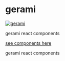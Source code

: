 # gerami

[![gerami][npm-badge]][npm]

gerami react components

[see components here](https://gerami.herokuapp.com)

[npm-badge]: https://img.shields.io/npm/v/gerami.png?style

gerami react components

[npm-badge]: https://img.shields.io/npm/v/gerami.
[npm-badge]: https://img.shields.io/npm/v/gerami.png?style=flat-square
[npm]: https://www.npmjs.org/package/gerami
